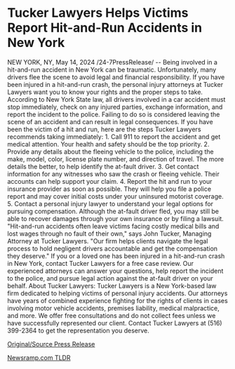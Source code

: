 # Tucker Lawyers Helps Victims Report Hit-and-Run Accidents in New York

NEW YORK, NY, May 14, 2024 /24-7PressRelease/ -- Being involved in a hit-and-run accident in New York can be traumatic. Unfortunately, many drivers flee the scene to avoid legal and financial responsibility. If you have been injured in a hit-and-run crash, the personal injury attorneys at Tucker Lawyers want you to know your rights and the proper steps to take.   According to New York State law, all drivers involved in a car accident must stop immediately, check on any injured parties, exchange information, and report the incident to the police. Failing to do so is considered leaving the scene of an accident and can result in legal consequences.   If you have been the victim of a hit and run, here are the steps Tucker Lawyers recommends taking immediately:  1.	Call 911 to report the accident and get medical attention. Your health and safety should be the top priority.  2.	Provide any details about the fleeing vehicle to the police, including the make, model, color, license plate number, and direction of travel. The more details the better, to help identify the at-fault driver.  3.	Get contact information for any witnesses who saw the crash or fleeing vehicle. Their accounts can help support your claim.  4.	Report the hit and run to your insurance provider as soon as possible. They will help you file a police report and may cover initial costs under your uninsured motorist coverage.  5.	Contact a personal injury lawyer to understand your legal options for pursuing compensation. Although the at-fault driver fled, you may still be able to recover damages through your own insurance or by filing a lawsuit.   "Hit-and-run accidents often leave victims facing costly medical bills and lost wages through no fault of their own," says John Tucker, Managing Attorney at Tucker Lawyers. "Our firm helps clients navigate the legal process to hold negligent drivers accountable and get the compensation they deserve."  If you or a loved one has been injured in a hit-and-run crash in New York, contact Tucker Lawyers for a free case review. Our experienced attorneys can answer your questions, help report the incident to the police, and pursue legal action against the at-fault driver on your behalf.  About Tucker Lawyers: Tucker Lawyers is a New York-based law firm dedicated to helping victims of personal injury accidents. Our attorneys have years of combined experience fighting for the rights of clients in cases involving motor vehicle accidents, premises liability, medical malpractice, and more. We offer free consultations and do not collect fees unless we have successfully represented our client. Contact Tucker Lawyers at (516) 399-2364 to get the representation you deserve. 

[Original/Source Press Release](https://www.24-7pressrelease.com/press-release/510846/tucker-lawyers-helps-victims-report-hit-and-run-accidents-in-new-york) 

[Newsramp.com TLDR](https://newsramp.com/None) 